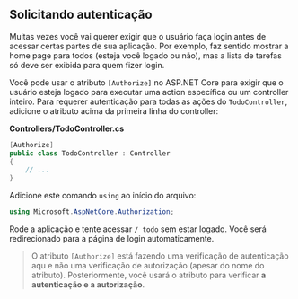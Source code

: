 ## Solicitando autenticação

Muitas vezes você vai querer exigir que o usuário faça login antes de acessar certas partes de sua aplicação. Por exemplo, faz sentido mostrar a home page para todos (esteja você logado ou não), mas a lista de tarefas só deve ser exibida para quem fizer login.

Você pode usar o atributo `[Authorize]` no ASP.NET Core para exigir que o usuário esteja logado para executar uma action específica ou um controller inteiro. Para requerer autenticação para todas as ações do `TodoController`, adicione o atributo acima da primeira linha do controller:

**Controllers/TodoController.cs**

```csharp
[Authorize]
public class TodoController : Controller
{
    // ...
}
```

Adicione este comando `using` ao início do arquivo:

```csharp
using Microsoft.AspNetCore.Authorization;
```

Rode a aplicação e tente acessar `/ todo` sem estar logado. Você será redirecionado para a página de login automaticamente.

> O atributo `[Authorize]` está fazendo uma verificação de autenticação aqu e não uma verificação de autorização (apesar do nome do atributo). Posteriormente, você usará o atributo para verificar **a autenticação e a autorização**.
